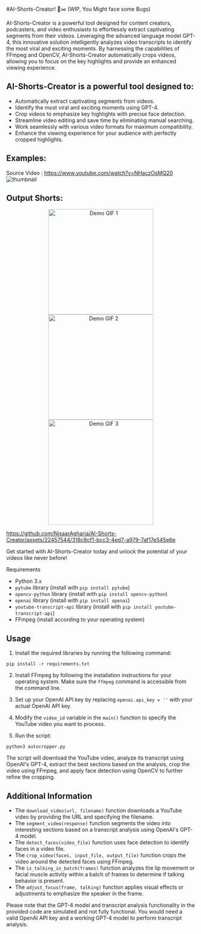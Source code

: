 #AI-Shorts-Creator! 🎥✂️ (WIP, You Might face some Bugs)

AI-Shorts-Creator is a powerful tool designed for content creators, podcasters, and video enthusiasts to effortlessly extract captivating segments from their videos. Leveraging the advanced language model GPT-4, this innovative solution intelligently analyzes video transcripts to identify the most viral and exciting moments. By harnessing the capabilities of FFmpeg and OpenCV, AI-Shorts-Creator automatically crops videos, allowing you to focus on the key highlights and provide an enhanced viewing experience.

## AI-Shorts-Creator is a powerful tool designed to:

- Automatically extract captivating segments from videos.
- Identify the most viral and exciting moments using GPT-4.
- Crop videos to emphasize key highlights with precise face detection.
- Streamline video editing and save time by eliminating manual searching.
- Work seamlessly with various video formats for maximum compatibility.
- Enhance the viewing experience for your audience with perfectly cropped highlights.


## Examples: 

Source Video : https://www.youtube.com/watch?v=NHaczOsMQ20
![thumbnail](https://github.com/NisaarAgharia/AI-Video-Cropper/assets/22457544/7dbf9b92-2a08-4948-bb49-e41350ae4a02)

## Output Shorts:

<div align="center">
  <img src="https://github.com/NisaarAgharia/AI-Video-Cropper/assets/22457544/81b0759b-7cc9-4622-9440-3ccf9400ede2" alt="Demo GIF 1" width="280"/>
  <img src="https://github.com/NisaarAgharia/AI-Video-Cropper/assets/22457544/f3ea6e7d-f999-4597-87fc-0166c1be7840" alt="Demo GIF 2" width="280"/>
  <img src="https://github.com/NisaarAgharia/AI-Video-Cropper/assets/22457544/8aeeb666-cff0-493a-8a9a-18780badd79f" alt="Demo GIF 3" width="280"/>
</div>


https://github.com/NisaarAgharia/AI-Shorts-Creator/assets/22457544/318c8cf1-bcc3-4ed7-a979-7af17e545e6e


Get started with AI-Shorts-Creator today and unlock the potential of your videos like never before!

Requirements
- Python 3.x
- `pytube` library (install with `pip install pytube`)
- `opencv-python` library (install with `pip install opencv-python`)
- `openai` library (install with `pip install openai`)
- `youtube-transcript-api` library (install with `pip install youtube-transcript-api`)
- FFmpeg (install according to your operating system)

## Usage

1. Install the required libraries by running the following command:

```shell
pip install -r requirements.txt
```

2. Install FFmpeg by following the installation instructions for your operating system. Make sure the `ffmpeg` command is accessible from the command line.

3. Set up your OpenAI API key by replacing `openai.api_key = ''` with your actual OpenAI API key.

4. Modify the `video_id` variable in the `main()` function to specify the YouTube video you want to process.

5. Run the script:

```shell
python3 autocropper.py
```

The script will download the YouTube video, analyze its transcript using OpenAI's GPT-4, extract the best sections based on the analysis, crop the video using FFmpeg, and apply face detection using OpenCV to further refine the cropping.

## Additional Information

- The `download_video(url, filename)` function downloads a YouTube video by providing the URL and specifying the filename.
- The `segment_video(response)` function segments the video into interesting sections based on a transcript analysis using OpenAI's GPT-4 model.
- The `detect_faces(video_file)` function uses face detection to identify faces in a video file.
- The `crop_video(faces, input_file, output_file)` function crops the video around the detected faces using FFmpeg.
- The `is_talking_in_batch(frames)` function analyzes the lip movement or facial muscle activity within a batch of frames to determine if talking behavior is present.
- The `adjust_focus(frame, talking)` function applies visual effects or adjustments to emphasize the speaker in the frame.

Please note that the GPT-4 model and transcript analysis functionality in the provided code are simulated and not fully functional. You would need a valid OpenAI API key and a working GPT-4 model to perform transcript analysis.

